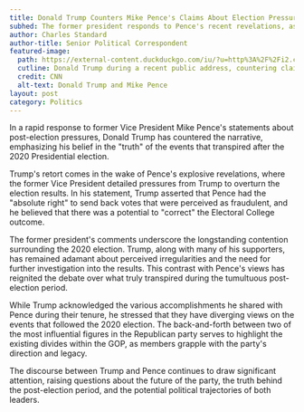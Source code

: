 ```yaml
---
title: Donald Trump Counters Mike Pence's Claims About Election Pressure
subhed: The former president responds to Pence's recent revelations, asserting his own version of events after the 2020 election.
author: Charles Standard
author-title: Senior Political Correspondent
featured-image: 
  path: https://external-content.duckduckgo.com/iu/?u=http%3A%2F%2Fi2.cdn.cnn.com%2Fcnnnext%2Fdam%2Fassets%2F160712212507-trump-and-pence-0712-super-tease.jpg&f=1&nofb=1&ipt=a4633a7c6c457335b8b1defaf8f33ab51823e79516e182587d2c20c88e157ae7&ipo=images
  cutline: Donald Trump during a recent public address, countering claims made by Mike Pence about post-election conversations.
  credit: CNN
  alt-text: Donald Trump and Mike Pence
layout: post
category: Politics
---
```


In a rapid response to former Vice President Mike Pence's statements about post-election pressures, Donald Trump has countered the narrative, emphasizing his belief in the "truth" of the events that transpired after the 2020 Presidential election.

Trump's retort comes in the wake of Pence's explosive revelations, where the former Vice President detailed pressures from Trump to overturn the election results. In his statement, Trump asserted that Pence had the "absolute right" to send back votes that were perceived as fraudulent, and he believed that there was a potential to "correct" the Electoral College outcome.

The former president's comments underscore the longstanding contention surrounding the 2020 election. Trump, along with many of his supporters, has remained adamant about perceived irregularities and the need for further investigation into the results. This contrast with Pence's views has reignited the debate over what truly transpired during the tumultuous post-election period.

While Trump acknowledged the various accomplishments he shared with Pence during their tenure, he stressed that they have diverging views on the events that followed the 2020 election. The back-and-forth between two of the most influential figures in the Republican party serves to highlight the existing divides within the GOP, as members grapple with the party's direction and legacy.

The discourse between Trump and Pence continues to draw significant attention, raising questions about the future of the party, the truth behind the post-election period, and the potential political trajectories of both leaders.

